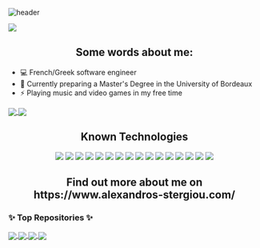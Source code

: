 ![header](https://user-images.githubusercontent.com/44172223/149630101-e04302a2-fd87-48dd-85eb-b3280d417f83.png)

![](https://komarev.com/ghpvc/?username=VernonRoche&color=brightgreen)
<h2 align="center"> Some words about me: </h2>

* 💻 French/Greek software engineer
* 💬 Currently preparing a Master's Degree in the University of Bordeaux
* ⚡ Playing music and video games in my free time

<a href="https://github.com/anuraghazra/github-readme-stats">
  <img align="center" src="https://github-readme-stats.vercel.app/api?username=VernonRoche&hide=stars,prs,issues,contribs&count_private=true&show_icons=true&theme=gotham" />
</a>
<a href="https://github.com/anuraghazra/convoychat">
  <img align="center" src="https://github-readme-stats.vercel.app/api/top-langs/?username=VernonRoche&theme=gotham)](https://github.com/anuraghazra/github-readme-stats" />
</a>

<h2 align="center">Known Technologies </h2>
<p align="center">
 <img src="https://img.shields.io/badge/C-00599C?style=flat-square&logo=c&logoColor=white"/>
<img src="https://img.shields.io/badge/-java-red?style=flat-square&logo=java"/>
<img src="https://img.shields.io/badge/-Python-yellow?style=flat-square&logo=python"/>
  <img src="https://img.shields.io/badge/-OCaml-orange?style=flat-square&logo=ocaml"/>
<img src="https://img.shields.io/badge/-HTML5-E34F26?style=flat-square&logo=html5&logoColor=white"/>
<img src="https://img.shields.io/badge/-CSS3-1572B6?style=flat-square&logo=css3"/>
<img src="https://img.shields.io/badge/-JavaScript-black?style=flat-square&logo=javascript"/>
  <img src="https://img.shields.io/badge/-PHP-purple?style=flat-square&logo=phpstorm"/>
<img src="https://img.shields.io/badge/-Nodejs-black?style=flat-square&logo=Node.js"/>
  <img src="https://img.shields.io/badge/-Angular-red?style=flat-square&logo=Angular"/>
<img src="https://img.shields.io/badge/-MongoDB-black?style=flat-square&logo=mongodb"/>
<img src="https://img.shields.io/badge/-MySQL-lightgrey?style=flat-square&logo=mysql"/>
<img src="https://img.shields.io/badge/-Solr-orange?style=flat-square&logo=apache-solr"/>
<img src="https://img.shields.io/badge/-Git-black?style=flat-square&logo=git"/>
<img src="https://img.shields.io/badge/-GitHub-black?style=flat-square&logo=github"/>
  <img src="https://img.shields.io/badge/-Scaleway-blueviolet?style=flat-square&logo=Scaleway"/>
</p>

<h2 align="center"> Find out more about me on https://www.alexandros-stergiou.com/ </h2>

### ✨ Top Repositories ✨

<a href="https://github.com/anuraghazra/github-readme-stats">
  <img align="center" src="https://github-readme-stats.vercel.app/api/pin/?username=VernonRoche&theme=gotham&repo=JoliciteFX" />
</a>
<a href="https://github.com/anuraghazra/convoychat">
  <img align="center" src="https://github-readme-stats.vercel.app/api/pin/?username=VernonRoche&theme=gotham&repo=Ardas-Legend-Bot-JS" />
</a>
<a href="https://github.com/anuraghazra/convoychat">
  <img align="center" src="https://github-readme-stats.vercel.app/api/pin/?username=VernonRoche&theme=gotham&repo=Nachos" />
</a>
<a href="https://github.com/anuraghazra/convoychat">
  <img align="center" src="https://github-readme-stats.vercel.app/api/pin/?username=VernonRoche&theme=gotham&repo=D-D-Discord-Bot" />
</a>
